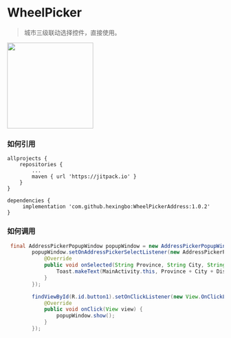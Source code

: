 # WheelPicker

> 城市三级联动选择控件，直接使用。


<div>
<img width="200px" src="https://github.com/fanhua1994/WheelPicker/blob/master/image/F67C4C652760636CD9CB18C907299964.png?raw=true" />
</div>

### 如何引用
```
allprojects {
    repositories {
        ...
        maven { url 'https://jitpack.io' }
    }
}
```
```
dependencies {
     implementation 'com.github.hexingbo:WheelPickerAddress:1.0.2'
}
```

### 如何调用
```Java
 final AddressPickerPopupWindow popupWindow = new AddressPickerPopupWindow(MainActivity.this);
        popupWindow.setOnAddressPickerSelectListener(new AddressPickerPopupWindow.OnAddressPickerSelectListener() {
            @Override
            public void onSelected(String Province, String City, String District, String PostCode) {
                Toast.makeText(MainActivity.this, Province + City + District, Toast.LENGTH_LONG).show();
            }
        });

        findViewById(R.id.button1).setOnClickListener(new View.OnClickListener() {
            @Override
            public void onClick(View view) {
                popupWindow.show();
            }
        });
```
